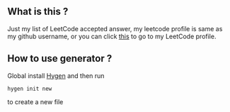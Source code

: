 ## What is this ?
Just my list of LeetCode accepted answer, my leetcode profile is same as my github username, or you can click [this](https://leetcode.com/jarooda/) to go to my LeetCode profile.

## How to use generator ?
Global install [Hygen](https://www.hygen.io/) and then run

```
hygen init new
```

to create a new file